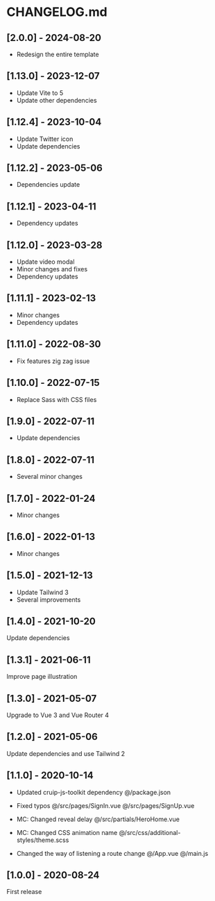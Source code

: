 # CHANGELOG.md

## [2.0.0] - 2024-08-20

- Redesign the entire template

## [1.13.0] - 2023-12-07

- Update Vite to 5
- Update other dependencies

## [1.12.4] - 2023-10-04

- Update Twitter icon
- Update dependencies

## [1.12.2] - 2023-05-06

- Dependencies update

## [1.12.1] - 2023-04-11

- Dependency updates

## [1.12.0] - 2023-03-28

- Update video modal
- Minor changes and fixes
- Dependency updates

## [1.11.1] - 2023-02-13

- Minor changes
- Dependency updates

## [1.11.0] - 2022-08-30

- Fix features zig zag issue

## [1.10.0] - 2022-07-15

- Replace Sass with CSS files

## [1.9.0] - 2022-07-11

- Update dependencies

## [1.8.0] - 2022-07-11

- Several minor changes

## [1.7.0] - 2022-01-24

- Minor changes

## [1.6.0] - 2022-01-13

- Minor changes

## [1.5.0] - 2021-12-13

- Update Tailwind 3
- Several improvements

## [1.4.0] - 2021-10-20

Update dependencies

## [1.3.1] - 2021-06-11

Improve page illustration

## [1.3.0] - 2021-05-07

Upgrade to Vue 3 and Vue Router 4

## [1.2.0] - 2021-05-06

Update dependencies and use Tailwind 2

## [1.1.0] - 2020-10-14

- Updated cruip-js-toolkit dependency
  @/package.json

- Fixed typos
  @/src/pages/SignIn.vue
  @/src/pages/SignUp.vue

- MC: Changed reveal delay
  @/src/partials/HeroHome.vue

- MC: Changed CSS animation name
  @/src/css/additional-styles/theme.scss

- Changed the way of listening a route change
  @/App.vue
  @/main.js

## [1.0.0] - 2020-08-24

First release
